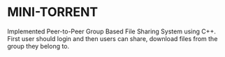 # MINI-TORRENT
Implemented Peer-to-Peer Group Based File Sharing System using C++. 
First user should login and then users can share, download files from the group they belong to.
